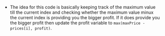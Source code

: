 - The idea for this code is basically keeping track of the maximum value till the current index and checking whether the maximum value minux the current index is providing you the bigger profit. If it does provide you the bigger profit then update the profit variable to `max(maxPrice - prices[i], profit)`.